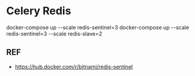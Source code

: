 Celery Redis
============

docker-compose up --scale redis-sentinel=3
docker-compose up --scale redis-sentinel=3 --scale redis-slave=2

## REF

* https://hub.docker.com/r/bitnami/redis-sentinel
